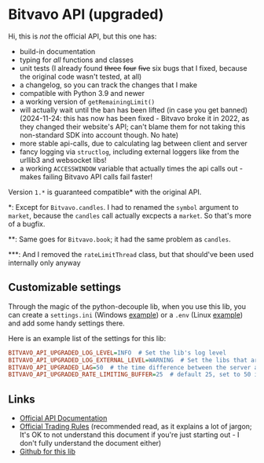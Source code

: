 # Bitvavo API (upgraded)

Hi, this is *not* the official API, but this one has:

- build-in documentation
- typing for *all* functions and classes
- unit tests (I already found ~~three~~ ~~four~~ ~~five~~ six bugs that I fixed,
  because the original code wasn't tested, at all)
- a changelog, so you can track the changes that I make
- compatible with Python 3.9 and newer
- a working version of `getRemainingLimit()`
- will actually wait until the ban has been lifted (in case you get banned)
  (2024-11-24: this has now has been fixed - Bitvavo broke it in 2022, as they
  changed their website's API; can't blame them for not taking this non-standard
  SDK into account though. No hate)
- more stable api-calls, due to calculating lag between client and server
- fancy logging via `structlog`, including external loggers like from the
  urllib3 and websocket libs!
- a working `ACCESSWINDOW` variable that actually times the api calls out -
  makes failing Bitvavo API calls fail faster!

Version `1.*` is guaranteed compatible\* with the original API.

\*: Except for `Bitvavo.candles`. I had to renamed the `symbol` argument to
`market`, because the `candles` call actually excpects a `market`. So that's
more of a bugfix.

\*\*: Same goes for `Bitvavo.book`; it had the same problem as `candles`.

\*\*\*: And I removed the `rateLimitThread` class, but that should've been used
internally only anyway

## Customizable settings

Through the magic of the python-decouple lib, when you use this lib, you can
create a `settings.ini` (Windows
[example](https://pypi.org/project/python-decouple/#ini-file)) or a `.env`
(Linux [example](https://pypi.org/project/python-decouple/#env-file)) and add
some handy settings there.

Here is an example list of the settings for this lib:

```ini
BITVAVO_API_UPGRADED_LOG_LEVEL=INFO  # Set the lib's log level
BITVAVO_API_UPGRADED_LOG_EXTERNAL_LEVEL=WARNING  # Set the libs that are used by *this* lib's log level
BITVAVO_API_UPGRADED_LAG=50  # the time difference between the server and your local time (you'll have to calculate this yourself - tip: use the bitvavo.time() functionality in a separate script)
BITVAVO_API_UPGRADED_RATE_LIMITING_BUFFER=25  # default 25, set to 50 if you get "you have been banned" messages (or even higher, if needed)
```

## Links

- [Official API Documentation](https://docs.bitvavo.com/)
- [Official Trading Rules](https://bitvavo.com/en/trading-rules) (recommended
  read, as it explains a lot of jargon; It's OK to not understand this document
  if you're just starting out - I don't fully understand the document either)
- [Github for this lib](https://github.com/Thaumatorium/bitvavo-api-upgraded)
